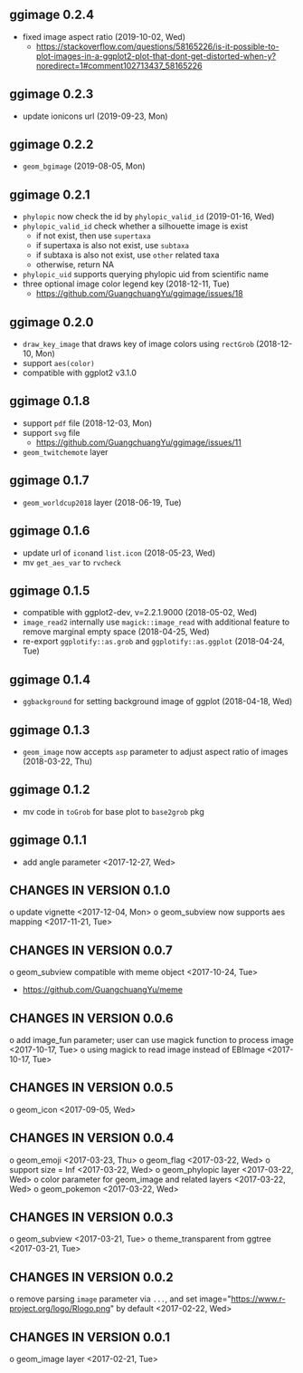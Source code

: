 ## ggimage 0.2.4

+ fixed image aspect ratio (2019-10-02, Wed)
  - <https://stackoverflow.com/questions/58165226/is-it-possible-to-plot-images-in-a-ggplot2-plot-that-dont-get-distorted-when-y?noredirect=1#comment102713437_58165226>
  
## ggimage 0.2.3

+ update ionicons url (2019-09-23, Mon)

## ggimage 0.2.2

+ `geom_bgimage` (2019-08-05, Mon)

## ggimage 0.2.1

+ `phylopic` now check the id by `phylopic_valid_id` (2019-01-16, Wed)
+ `phylopic_valid_id` check whether a silhouette image is exist
  - if not exist, then use `supertaxa`
  - if supertaxa is also not exist, use `subtaxa`
  - if subtaxa is also not exist, use `other` related taxa
  - otherwise, return NA
+ `phylopic_uid` supports querying phylopic uid from scientific name
+ three optional image color legend key (2018-12-11, Tue)
  - <https://github.com/GuangchuangYu/ggimage/issues/18>

## ggimage 0.2.0

+ `draw_key_image` that draws key of image colors using `rectGrob` (2018-12-10, Mon)
+ support `aes(color)` 
+ compatible with ggplot2 v3.1.0

## ggimage 0.1.8

+ support `pdf` file (2018-12-03, Mon)
+ support `svg` file
  - <https://github.com/GuangchuangYu/ggimage/issues/11>
+ `geom_twitchemote` layer

## ggimage 0.1.7

+ `geom_worldcup2018` layer (2018-06-19, Tue)

## ggimage 0.1.6

+ update url of `icon`and `list.icon` (2018-05-23, Wed)
+ mv `get_aes_var` to `rvcheck`

## ggimage 0.1.5

+ compatible with ggplot2-dev, v=2.2.1.9000 (2018-05-02, Wed)
+ `image_read2` internally use `magick::image_read` with additional feature to
  remove marginal empty space (2018-04-25, Wed)
+ re-export `ggplotify::as.grob` and `ggplotify::as.ggplot` (2018-04-24, Tue)

## ggimage 0.1.4

+ `ggbackground` for setting background image of ggplot (2018-04-18, Wed)

## ggimage 0.1.3

+ `geom_image` now accepts `asp` parameter to adjust aspect ratio of images
  (2018-03-22, Thu)

## ggimage 0.1.2

+ mv code in `toGrob` for base plot to `base2grob` pkg

## ggimage 0.1.1

+ add angle parameter <2017-12-27, Wed>

CHANGES IN VERSION 0.1.0
------------------------
 o update vignette <2017-12-04, Mon>
 o geom_subview now supports aes mapping <2017-11-21, Tue>

CHANGES IN VERSION 0.0.7
------------------------
 o geom_subview compatible with meme object <2017-10-24, Tue>
   + https://github.com/GuangchuangYu/meme

CHANGES IN VERSION 0.0.6
------------------------
 o add image_fun parameter; user can use magick function to process image <2017-10-17, Tue>
 o using magick to read image instead of EBImage <2017-10-17, Tue>

CHANGES IN VERSION 0.0.5
------------------------
 o geom_icon <2017-09-05, Wed>

CHANGES IN VERSION 0.0.4
------------------------
 o geom_emoji <2017-03-23, Thu>
 o geom_flag <2017-03-22, Wed>
 o support size = Inf <2017-03-22, Wed>
 o geom_phylopic layer <2017-03-22, Wed>
 o color parameter for geom_image and related layers <2017-03-22, Wed>
 o geom_pokemon <2017-03-22, Wed>

CHANGES IN VERSION 0.0.3
------------------------
 o geom_subview <2017-03-21, Tue>
 o theme_transparent from ggtree <2017-03-21, Tue>

CHANGES IN VERSION 0.0.2
------------------------
 o remove parsing `image` parameter via `...`, and set image="https://www.r-project.org/logo/Rlogo.png" by default <2017-02-22, Wed>

CHANGES IN VERSION 0.0.1
------------------------
 o geom_image layer <2017-02-21, Tue>
